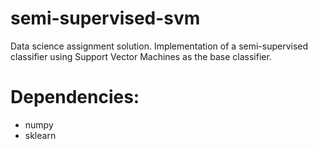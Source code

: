 # semi-supervised-svm

Data science assignment solution. Implementation of a semi-supervised classifier using Support Vector Machines as the base classifier.

# Dependencies:
- numpy
- sklearn
